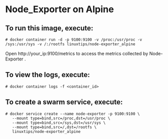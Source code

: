 # Node_Exporter on Alpine 

## To run this image, execute:
```
# docker container run -d -p 9100:9100 -v /proc:/usr/proc -v /sys:/usr/sys -v /:/rootfs linuxtips/node-exporter_alpine
```

Open http://your_ip:9100/metrics to access the metrics collected by Node-Exporter .

## To view the logs, execute:
```
# docker container logs -f <container_id>
```

## To create a swarm service, execute:
```
# docker service create --name node-exporter -p 9100:9100 \
   --mount type=bind,src=/proc,dst=/usr/proc \
   --mount type=bind,src=/sys,dst=/usr/sys \
   --mount type=bind,src=/,dst=/rootfs \
   linuxtips/node-exporter_alpine
```
